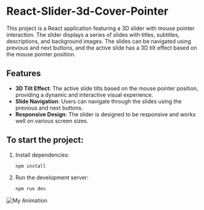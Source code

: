 # React-Slider-3d-Cover-Pointer

This project is a React application featuring a 3D slider with mouse pointer interaction. The slider displays a series of slides with titles, subtitles, descriptions, and background images. The slides can be navigated using previous and next buttons, and the active slide has a 3D tilt effect based on the mouse pointer position.

## Features

- **3D Tilt Effect**: The active slide tilts based on the mouse pointer position, providing a dynamic and interactive visual experience.
- **Slide Navigation**: Users can navigate through the slides using the previous and next buttons.
- **Responsive Design**: The slider is designed to be responsive and works well on various screen sizes.

## To start the project:

1. Install dependencies:
   ```sh
   npm install

2. Run the development server:
    ```sh
   npm run dev

![My Animation](./public/demo.gif)
